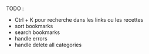 TODO :

- Ctrl + K pour recherche dans les links ou les recettes
- sort bookmarks
- search bookmarks
- handle errors
- handle delete all categories
